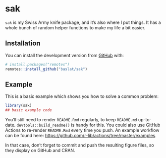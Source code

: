 
<!-- README.md is generated from README.Rmd. Please edit that file -->

# sak

<!-- badges: start -->
<!-- badges: end -->

`sak` is my Swiss Army knife package, and it’s also where I put things.
It has a whole bunch of random helper functions to make my life a bit
easier.

## Installation

You can install the development version from
[GitHub](https://github.com/) with:

``` r
# install.packages("remotes")
remotes::install_github("baslat/sak")
```

## Example

This is a basic example which shows you how to solve a common problem:

``` r
library(sak)
## basic example code
```

You’ll still need to render `README.Rmd` regularly, to keep `README.md`
up-to-date. `devtools::build_readme()` is handy for this. You could also
use GitHub Actions to re-render `README.Rmd` every time you push. An
example workflow can be found here:
<https://github.com/r-lib/actions/tree/master/examples>.

In that case, don’t forget to commit and push the resulting figure
files, so they display on GitHub and CRAN.
